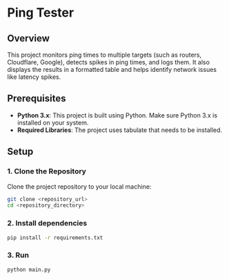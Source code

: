# Ping Tester

## Overview

This project monitors ping times to multiple targets (such as routers, Cloudflare, Google), detects spikes in ping times, and logs them. It also displays the results in a formatted table and helps identify network issues like latency spikes.

## Prerequisites

- **Python 3.x**: This project is built using Python. Make sure Python 3.x is installed on your system.
- **Required Libraries**: The project uses tabulate that needs to be installed.

## Setup

### 1. Clone the Repository

Clone the project repository to your local machine:

```bash
git clone <repository_url>
cd <repository_directory>
```

### 2. Install dependencies
```bash
pip install -r requirements.txt
```
### 3. Run

```bash
python main.py
```